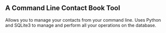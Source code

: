 ## A Command Line Contact Book Tool
Allows you to manage your contacts from your command line.
Uses Python and SQLite3 to manage and perform all your operations on the database.
